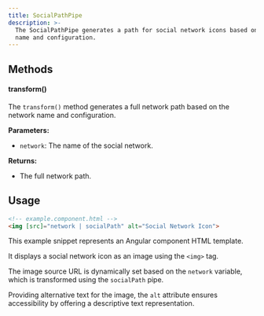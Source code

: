 ```yaml
---
title: SocialPathPipe
description: >-
  The SocialPathPipe generates a path for social network icons based on network
  name and configuration.
---
```


## Methods

#### transform()

The `transform()` method generates a full network path based on the network name and configuration.

**Parameters:**

* `network`: The name of the social network.

**Returns:**

* The full network path.

## Usage

```html
<!-- example.component.html -->
<img [src]="network | socialPath" alt="Social Network Icon">
```

This example snippet represents an Angular component HTML template.&#x20;

It displays a social network icon as an image using the `<img>` tag.&#x20;

The image source URL is dynamically set based on the `network` variable, which is transformed using the `socialPath`
pipe.&#x20;

Providing alternative text for the image, the `alt` attribute ensures accessibility by offering a descriptive text
representation.
